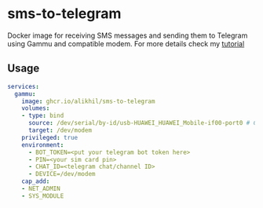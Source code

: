 # sms-to-telegram

Docker image for receiving SMS messages and sending them to Telegram using Gammu and compatible modem. For more details check my [tutorial](https://alik.page/posts/forwarding-sms-to-telegram/)

## Usage

```yaml
services:
  gammu:
    image: ghcr.io/alikhil/sms-to-telegram
    volumes:
    - type: bind
      source: /dev/serial/by-id/usb-HUAWEI_HUAWEI_Mobile-if00-port0 # Change this to your device path
      target: /dev/modem
    privileged: true
    environment:
      - BOT_TOKEN=<put your telegram bot token here>
      - PIN=<your sim card pin>
      - CHAT_ID=<telegram chat/channel ID>
      - DEVICE=/dev/modem
    cap_add:
    - NET_ADMIN
    - SYS_MODULE
```